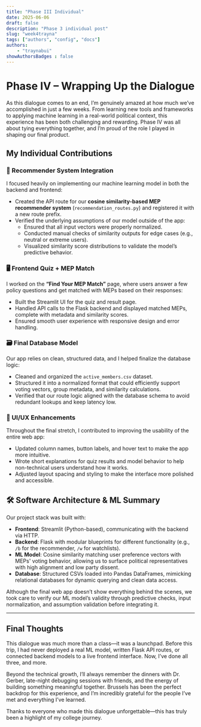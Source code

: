 ```yaml
---
title: "Phase III Individual"
date: 2025-06-06
draft: false
description: "Phase 3 individual post"
slug: "week4trayna"
tags: ["authors", "config", "docs"]
authors: 
    - "traynabui"
showAuthorsBadges : false
---
```

# Phase IV – Wrapping Up the Dialogue

As this dialogue comes to an end, I’m genuinely amazed at how much we’ve accomplished in just a few weeks. From learning new tools and frameworks to applying machine learning in a real-world political context, this experience has been both challenging and rewarding. Phase IV was all about tying everything together, and I’m proud of the role I played in shaping our final product.

## My Individual Contributions

### 🧠 Recommender System Integration
I focused heavily on implementing our machine learning model in both the backend and frontend:
- Created the API route for our **cosine similarity-based MEP recommender system** (`recommendation_routes.py`) and registered it with a new route prefix.
- Verified the underlying assumptions of our model outside of the app:
  - Ensured that all input vectors were properly normalized.
  - Conducted manual checks of similarity outputs for edge cases (e.g., neutral or extreme users).
  - Visualized similarity score distributions to validate the model’s predictive behavior.

### 🖥️ Frontend Quiz + MEP Match
I worked on the **“Find Your MEP Match”** page, where users answer a few policy questions and get matched with MEPs based on their responses:
- Built the Streamlit UI for the quiz and result page.
- Handled API calls to the Flask backend and displayed matched MEPs, complete with metadata and similarity scores.
- Ensured smooth user experience with responsive design and error handling.

### 🗃️ Final Database Model
Our app relies on clean, structured data, and I helped finalize the database logic:
- Cleaned and organized the `active_members.csv` dataset.
- Structured it into a normalized format that could efficiently support voting vectors, group metadata, and similarity calculations.
- Verified that our route logic aligned with the database schema to avoid redundant lookups and keep latency low.

### 🎨 UI/UX Enhancements
Throughout the final stretch, I contributed to improving the usability of the entire web app:
- Updated column names, button labels, and hover text to make the app more intuitive.
- Wrote short explanations for quiz results and model behavior to help non-technical users understand how it works.
- Adjusted layout spacing and styling to make the interface more polished and accessible.

## 🛠 Software Architecture & ML Summary

Our project stack was built with:
- **Frontend**: Streamlit (Python-based), communicating with the backend via HTTP.
- **Backend**: Flask with modular blueprints for different functionality (e.g., `/b` for the recommender, `/w` for watchlists).
- **ML Model**: Cosine similarity matching user preference vectors with MEPs' voting behavior, allowing us to surface political representatives with high alignment and low party dissent.
- **Database**: Structured CSVs loaded into Pandas DataFrames, mimicking relational databases for dynamic querying and clean data access.

Although the final web app doesn’t show everything behind the scenes, we took care to verify our ML model’s validity through predictive checks, input normalization, and assumption validation before integrating it.

---

## Final Thoughts

This dialogue was much more than a class—it was a launchpad. Before this trip, I had never deployed a real ML model, written Flask API routes, or connected backend models to a live frontend interface. Now, I’ve done all three, and more.

Beyond the technical growth, I’ll always remember the dinners with Dr. Gerber, late-night debugging sessions with friends, and the energy of building something meaningful together. Brussels has been the perfect backdrop for this experience, and I’m incredibly grateful for the people I’ve met and everything I’ve learned.

Thanks to everyone who made this dialogue unforgettable—this has truly been a highlight of my college journey.
